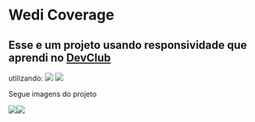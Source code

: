 <h1> Wedi Coverage</h1>

<h2> Esse e um projeto usando responsividade  que aprendi no <a href="https://rodolfomori.com.br/devclub"> DevClub </a> </h2> utilizando:
<img src="https://img.shields.io/badge/HTML-239120?style=for-the-badge&logo=html5&logoColor=white" arl="logo-html"/> <img src="https://img.shields.io/badge/CSS3-1572B6?style=for-the-badge&logo=css3&logoColor=white" arl="logo-css"/>

<p> Segue imagens do projeto </p>
<img src="https://github.com/TiagoJBO/Progetos-Wedi-Coverage/blob/main/img/Wide%20.pc.png?raw=true" arl="img-pc"/><img src="https://github.com/TiagoJBO/Progetos-Wedi-Coverage/blob/main/img/wide%20Cel..png?raw=true" arl="img-cel"/>


